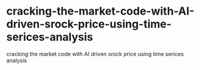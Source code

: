 # cracking-the-market-code-with-AI-driven-srock-price-using-time-serices-analysis
cracking the market code with AI driven srock price using time serices analysis
